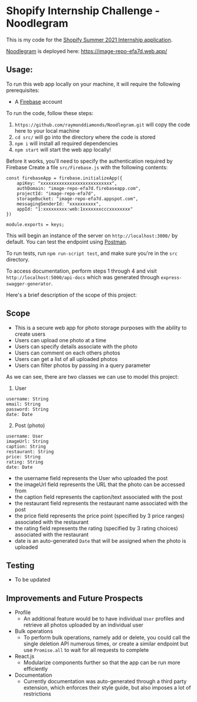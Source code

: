 # Shopify Internship Challenge - Noodlegram

This is my code for the [Shopify Summer 2021 Internship application](https://docs.google.com/document/d/1ZKRywXQLZWOqVOHC4JkF3LqdpO3Llpfk_CkZPR8bjak/edit).

[Noodlegram](https://image-repo-efa7d.web.app/) is deployed here: https://image-repo-efa7d.web.app/

## Usage:



To run this web app locally on your machine, it will require the following prerequisites:

- A [Firebase](https://firebase.google.com/) account

To run the code, follow these steps:

1. `https://github.com/raymonddiamonds/Noodlegram.git` will copy the code here to your local machine
2. `cd src/` will go into the directory where the code is stored
3. `npm i` will install all required dependencies
4. `npm start` will start the web app locally!

Before it works, you'll need to specify the authentication required by Firebase
Create a file `src/Firebase.js` with the following contents:

```
const firebaseApp = firebase.initializeApp({
    apiKey: "xxxxxxxxxxxxxxxxxxxxxxxxxxx",
    authDomain: "image-repo-efa7d.firebaseapp.com",
    projectId: "image-repo-efa7d",
    storageBucket: "image-repo-efa7d.appspot.com",
    messagingSenderId: "xxxxxxxxxx",
    appId: "1:xxxxxxxxx:web:1xxxxxxxcccxxxxxxxx"
})

module.exports = keys;
```

This will begin an instance of the server on `http://localhost:3000/` by default. You can test the endpoint using [Postman](https://www.getpostman.com).

To run tests, run `npm run-script test`, and make sure you're in the `src` directory.

To access documentation, perform steps 1 through 4 and visit `http://localhost:5000/api-docs` which was generated through `express-swagger-generator`.

Here's a brief description of the scope of this project:

## Scope

- This is a secure web app for photo storage purposes with the ability to create users
- Users can upload one photo at a time
- Users can specify details associate with the photo
- Users can comment on each others photos
- Users can get a list of all uploaded photos
- Users can filter photos by passing in a query parameter

As we can see, there are two classes we can use to model this project:

1. User

```
username: String
email: String
password: String
date: Date
```

2. Post (photo)

```
username: User
imageUrl: String
caption: String
restaurant: String
price: String
rating: String
date: Date
```

- the username field represents the User who uploaded the post
- the imageUrl field represents the URL that the photo can be accessed from
- the caption field represents the caption/text associated with the post
- the restaurant field represents the restaurant name associated with the post
- the price field represents the price point (specified by 3 price ranges) associated with the restaurant
- the rating field represents the rating (specified by 3 rating choices) associated with the restaurant
- date is an auto-generated `Date` that will be assigned when the photo is uploaded

## Testing

- To be updated

## Improvements and Future Prospects

- Profile
  - An additional feature would be to have individual `User` profiles and retrieve all photos uploaded by an individual user 
- Bulk operations
  - To perform bulk operations, namely add or delete, you could call the single deletion API numerous times, or create a similar endpoint but use `Promise.all` to wait for all requests to complete
- React.js
  - Modularize components further so that the app can be run more efficiently
- Documentation
  - Currently documentation was auto-generated through a third party extension, which enforces their style guide, but also imposes a lot of restrictions
